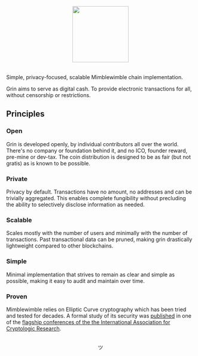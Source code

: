 <center>
  <img width="150" src="assets/images/grin-mw-logo.svg">
</center>
</br>

Simple, privacy-focused, scalable Mimblewimble chain implementation.

Grin aims to serve as digital cash. To provide electronic transactions for all, without censorship or restrictions.

## Principles

### Open

Grin is developed openly, by individual contributors all over the world. There's no company or foundation behind it, and no ICO, founder reward, pre-mine or dev-tax. The coin distribution is designed to be as fair (but not gratis) as is known to be possible.

### Private

Privacy by default. Transactions have no amount, no addresses and can be trivially aggregated. This enables complete fungibility without precluding the ability to selectively disclose information as needed.

### Scalable

Scales mostly with the number of users and minimally with the number of transactions. Past transactional data can be pruned, making grin drastically lightweight compared to other blockchains.

### Simple

Minimal implementation that strives to remain as clear and simple as possible, making it easy to audit and maintain over time.

### Proven

Mimblewimble relies on Elliptic Curve cryptography which has been tried and tested for decades. 
A formal study of its security was [published](https://eprint.iacr.org/2018/1039) in one of the [flagship conferences of the the International Association for Cryptologic Research](https://www.iacr.org/meetings/eurocrypt/).

</br>
<center>
ツ
</center>
</br>
